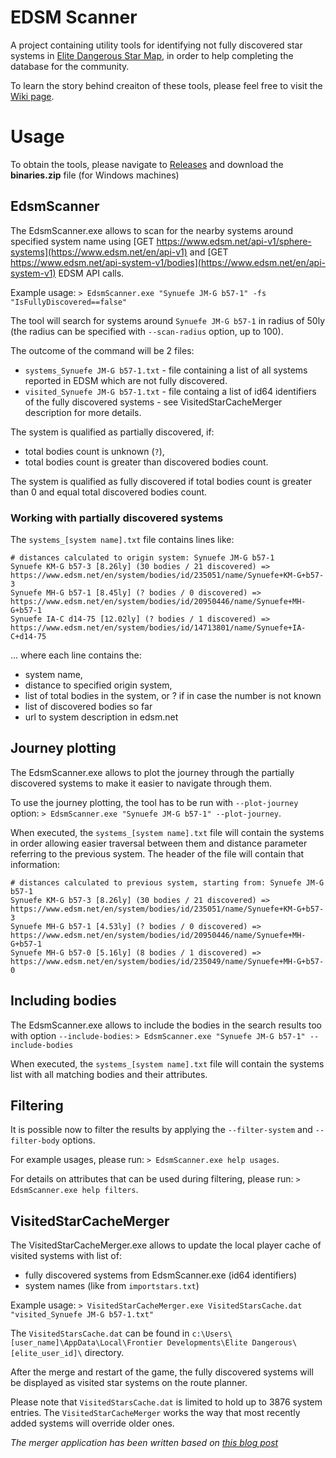 # EDSM Scanner

A project containing utility tools for identifying not fully discovered star systems in [Elite Dangerous Star Map](https://www.edsm.net/), in order to help completing the database for the community.

To learn the story behind creaiton of these tools, please feel free to visit the [Wiki page](https://github.com/Suremaker/edsm_scanner/wiki).

# Usage

To obtain the tools, please navigate to [Releases](https://github.com/Suremaker/edsm_scanner/releases/) and download the **binaries.zip** file (for Windows machines)

## EdsmScanner

The EdsmScanner.exe allows to scan for the nearby systems around specified system name using [GET https://www.edsm.net/api-v1/sphere-systems](https://www.edsm.net/en/api-v1) and [GET https://www.edsm.net/api-system-v1/bodies](https://www.edsm.net/en/api-system-v1) EDSM API calls.

Example usage: `> EdsmScanner.exe "Synuefe JM-G b57-1" -fs "IsFullyDiscovered==false"`

The tool will search for systems around `Synuefe JM-G b57-1` in radius of 50ly (the radius can be specified with `--scan-radius` option, up to 100).

The outcome of the command will be 2 files:
* `systems_Synuefe JM-G b57-1.txt` - file containing a list of all systems reported in EDSM which are not fully discovered.
* `visited_Synuefe JM-G b57-1.txt` - file containg a list of id64 identifiers of the fully discovered systems - see VisitedStarCacheMerger description for more details.

The system is qualified as partially discovered, if:
* total bodies count is unknown (`?`),
* total bodies count is greater than discovered bodies count.

The system is qualified as fully discovered if total bodies count is greater than 0 and equal total discovered bodies count.

### Working with partially discovered systems
The `systems_[system name].txt` file contains lines like:
```
# distances calculated to origin system: Synuefe JM-G b57-1
Synuefe KM-G b57-3 [8.26ly] (30 bodies / 21 discovered) => https://www.edsm.net/en/system/bodies/id/235051/name/Synuefe+KM-G+b57-3
Synuefe MH-G b57-1 [8.45ly] (? bodies / 0 discovered) => https://www.edsm.net/en/system/bodies/id/20950446/name/Synuefe+MH-G+b57-1
Synuefe IA-C d14-75 [12.02ly] (? bodies / 1 discovered) => https://www.edsm.net/en/system/bodies/id/14713801/name/Synuefe+IA-C+d14-75
```
... where each line contains the:
* system name, 
* distance to specified origin system,
* list of total bodies in the system, or ? if in case the number is not known
* list of discovered bodies so far
* url to system description in edsm.net

## Journey plotting

The EdsmScanner.exe allows to plot the journey through the partially discovered systems to make it easier to navigate through them.

To use the journey plotting, the tool has to be run with `--plot-journey` option: `> EdsmScanner.exe "Synuefe JM-G b57-1" --plot-journey`.

When executed, the `systems_[system name].txt` file will contain the systems in order allowing easier traversal between them and distance parameter referring to the previous system. The header of the file will contain that information:

```
# distances calculated to previous system, starting from: Synuefe JM-G b57-1
Synuefe KM-G b57-3 [8.26ly] (30 bodies / 21 discovered) => https://www.edsm.net/en/system/bodies/id/235051/name/Synuefe+KM-G+b57-3
Synuefe MH-G b57-1 [4.53ly] (? bodies / 0 discovered) => https://www.edsm.net/en/system/bodies/id/20950446/name/Synuefe+MH-G+b57-1
Synuefe MH-G b57-0 [5.16ly] (8 bodies / 1 discovered) => https://www.edsm.net/en/system/bodies/id/235049/name/Synuefe+MH-G+b57-0
```

## Including bodies

The EdsmScanner.exe allows to include the bodies in the search results too with option `--include-bodies`: `> EdsmScanner.exe "Synuefe JM-G b57-1" --include-bodies`

When executed, the `systems_[system name].txt` file will contain the systems list with all matching bodies and their attributes.

## Filtering

It is possible now to filter the results by applying the `--filter-system` and `--filter-body` options.

For example usages, please run: `> EdsmScanner.exe help usages`.

For details on attributes that can be used during filtering, please run: `> EdsmScanner.exe help filters`.

## VisitedStarCacheMerger

The VisitedStarCacheMerger.exe allows to update the local player cache of visited systems with list of:
* fully discovered systems from EdsmScanner.exe (id64 identifiers)
* system names (like from `importstars.txt`)

Example usage: `> VisitedStarCacheMerger.exe VisitedStarsCache.dat "visited_Synuefe JM-G b57-1.txt"`

The `VisitedStarsCache.dat` can be found in `c:\Users\[user_name]\AppData\Local\Frontier Developments\Elite Dangerous\[elite_user_id]\` directory.

After the merge and restart of the game, the fully discovered systems will be displayed as visited star systems on the route planner.

Please note that `VisitedStarsCache.dat` is limited to hold up to 3876 system entries. The `VisitedStarCacheMerger` works the way that most recently added systems will override older ones.

*The merger application has been written based on [this blog post](https://forums.frontier.co.uk/threads/visited-stars-galaxy-map-visitedstarscache-dat-playing-on-multiple-pc.509263/#post-7750676)*
